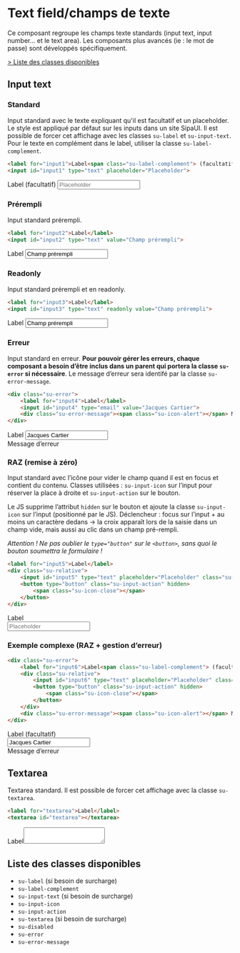# Text field/champs de texte

Ce composant regroupe les champs texte standards (input text, input number… et le text area). Les composants plus avancés (ie&nbsp;: le mot de passe) sont développés spécifiquement.

<a href="#liste-classes" target="_self" class="su-link">&gt;&nbsp;Liste des classes disponibles</a>

<!-- STORY -->

## Input text


### Standard
Input standard avec le texte expliquant qu'il est facultatif et un placeholder. Le style est appliqué par défaut sur les inputs dans un site SipaUI. Il est possible de forcer cet affichage avec les classes `su-label` et `su-input-text`. Pour le texte en complément dans le label, utiliser la classe `su-label-complement`.

```html
<label for="input1">Label<span class="su-label-complement"> (facultatif)</span></label>
<input id="input1" type="text" placeholder="Placeholder">
```
<label for="input1">Label<span class="su-label-complement"> (facultatif)</span></label>
<input id="input1" type="text" placeholder="Placeholder">

### Prérempli
Input standard prérempli.
```html
<label for="input2">Label</label>
<input id="input2" type="text" value="Champ prérempli">
```
<label for="input2">Label</label>
<input id="input2" type="text" value="Champ prérempli">

### Readonly
Input standard prérempli et en readonly.
```html
<label for="input3">Label</label>
<input id="input3" type="text" readonly value="Champ prérempli">
```
<label for="input2">Label</label>
<input id="input2" type="text" readonly value="Champ prérempli">

### Erreur
Input standard en erreur. **Pour pouvoir gérer les erreurs, chaque composant a besoin d’être inclus dans un parent qui portera la classe `su-error` si nécessaire**. Le message d’erreur sera identifé par la classe `su-error-message`.

```html
<div class="su-error">
	<label for="input4">Label</label>
	<input id="input4" type="email" value="Jacques Cartier">
	<div class="su-error-message"><span class="su-icon-alert"></span> Message d’erreur</div>
</div>
```
<div class="su-error">
	<label for="input4">Label</label>
	<input id="input4" type="email" value="Jacques Cartier">
	<div class="su-error-message"><span class="su-icon-alert"></span> Message d’erreur</div>
</div>

### RAZ (remise à zéro)
Input standard avec l’icône pour vider le champ quand il est en focus et contient du contenu. Classes utilisées&nbsp;: `su-input-icon` sur l’input pour réserver la place à droite et `su-input-action` sur le bouton.

Le JS supprime l’attribut `hidden` sur le bouton et ajoute la classe `su-input-icon` sur l’input (positionné par le JS). Déclencheur&nbsp;: focus sur l’input + au moins un caractère dedans -> la croix apparaît lors de la saisie dans un champ vide, mais aussi au clic dans un champ pré-rempli.

*Attention&nbsp;! Ne pas oublier le `type="button"` sur le `<button>`, sans quoi le bouton soumettra le formulaire&nbsp;!*

```html
<label for="input5">Label</label>
<div class="su-relative">
	<input id="input5" type="text" placeholder="Placeholder" class="su-input-icon">
	<button type="button" class="su-input-action" hidden>
		<span class="su-icon-close"></span>
	</button>
</div>
```

<div><!-- échappement markdown -->
<label for="input5">Label</label>
<div class="su-relative">
	<input id="input5" type="text" placeholder="Placeholder" class="su-input-icon">
	<button type="button" class="su-input-action" hidden>
		<span class="su-icon-close"></span>
	</button>
</div>
</div>

### Exemple complexe (RAZ + gestion d’erreur)


```html
<div class="su-error">
	<label for="input6">Label<span class="su-label-complement"> (facultatif)</span></label>
	<div class="su-relative">
		<input id="input6" type="text" placeholder="Placeholder" class="su-input-icon" value="Jacques Cartier">
		<button type="button" class="su-input-action" hidden>
			<span class="su-icon-close"></span>
		</button>
	</div>
	<div class="su-error-message"><span class="su-icon-alert"></span> Message d’erreur</div>
</div>
```

<div class="su-error">
	<label for="input6">Label<span class="su-label-complement"> (facultatif)</span></label>
	<div class="su-relative">
		<input id="input6" type="text" placeholder="Placeholder" class="su-input-icon" value="Jacques Cartier">
		<button type="button" class="su-input-action" hidden>
			<span class="su-icon-close"></span>
		</button>
	</div>
	<div class="su-error-message"><span class="su-icon-alert"></span> Message d’erreur</div>
</div>

## Textarea
Textarea standard. Il est possible de forcer cet affichage avec la classe `su-textarea`.
```html
<label for="textarea">Label</label>
<textarea id="textarea"></textarea>
```
<label for="textarea">Label</label><textarea id="textarea"></textarea>

<div id="liste-classes">

## Liste des classes disponibles
- `su-label` (si besoin de surcharge)
- `su-label-complement`
- `su-input-text` (si besoin de surcharge)
- `su-input-icon`
- `su-input-action`
- `su-textarea` (si besoin de surcharge)
- `su-disabled`
- `su-error`
- `su-error-message`

</div>
